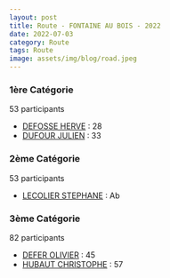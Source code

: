 ```yaml
---
layout: post
title: Route - FONTAINE AU BOIS - 2022
date: 2022-07-03
category: Route
tags: Route
image: assets/img/blog/road.jpeg
---
```


### 1ère Catégorie
53 participants
- [DEFOSSE HERVE](https://teamspecializedlille.cc/coureurs/defosseherve) : 28
- [DUFOUR JULIEN](https://teamspecializedlille.cc/coureurs/dufourjulien) : 33

### 2ème Catégorie
53 participants
- [LECOLIER STEPHANE](https://teamspecializedlille.cc/coureurs/lecolierstephane) : Ab

### 3ème Catégorie
82 participants
- [DEFER OLIVIER](https://teamspecializedlille.cc/coureurs/deferolivier) : 45
- [HUBAUT CHRISTOPHE](https://teamspecializedlille.cc/coureurs/hubautchristophe) : 57
